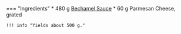 === "Ingredients"
    * 480 g [Bechamel Sauce](./index.md)
    * 60 g Parmesan Cheese, grated

    !!! info "Yields about 500 g."
